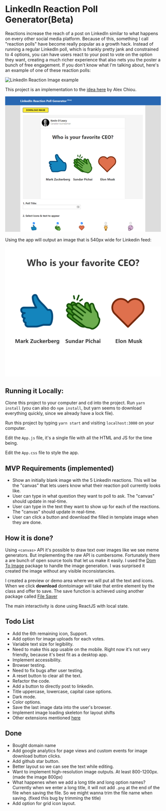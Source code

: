 # LinkedIn Reaction Poll Generator(Beta)

Reactions increase the reach of a post on LinkedIn similar to what happens on every other social media platform. Because of this, something I call "reaction polls" have become really popular as a growth hack. Instead of running a regular LinkedIn poll, which is frankly pretty jank and constrained to 4 options, you can have users react to your post to vote on the option they want, creating a much richer experience that also nets you the poster a bunch of free engagement. If you don't know what I'm talking about, here's an example of one of these reaction polls:

![LinkedIn Reaction Image example](https://github.com/Gear61/Software-Project-Ideas/raw/main/media/linkedin_reaction_image_example.png)

This project is an implementation to the [idea here](https://github.com/Gear61/Software-Project-Ideas/blob/main/LinkedIn%20Reaction%20Poll%20Generator.md) by Alex Chiou.

![LinkedIn Reaction Poll Generator (Beta)](./media/screenshot.png)

Using the app will output an image that is 540px wide for Linkedin feed:

![Generated Image](./media/output.png)

## Running it Locally:

Clone this project to your computer and cd into the project. Run `yarn install` (you can also do `npm install`, but yarn seems to download everything quickly, since we already have a lock file).

Run this project by typing `yarn start` and visiting `localhost:3000` on your computer.

Edit the `App.js` file, it's a single file with all the HTML and JS for the time being.

Edit the `App.css` file to style the app.

## MVP Requirements (implemented)

- Show an initially blank image with the 5 LinkedIn reactions. This will be the "canvas" that lets users know what their reaction poll currently looks like.
- User can type in what question they want to poll to ask. The "canvas" should update in real-time.
- User can type in the text they want to show up for each of the reactions. The "canvas" should update in real-time.
- User can click a button and download the filled in template image when they are done.

## How it is done?

Using `<canvas>` API it's possible to draw text over images like we see meme generators. But implementing the raw API is cumbersome. Fortunately there a are bunch of open source tools that let us make it easily. I used the [Dom To Image](https://github.com/tsayen/dom-to-image) package to handle the image generation. I was surprised it created the image without any visible inconsistancies.

I created a preview or demo area where we will put all the text and icons. When we click **download** domtoimage will take that entire element by the class and offer to save. The save function is achieved using another package called [File Saver](https://github.com/eligrey/FileSaver.js/)

The main interactivity is done using ReactJS with local state.

## Todo List

- Add the 6th remaining icon, Support.
- Add option for image uploads for each votes.
- Variable text size for legibility.
- Need to make this app usable on the mobile. Right now it's not very friendly, because it's best fit as a desktop app.
- Implement accessibility.
- Browser testing.
- Need to fix bugs after user testing.
- A reset button to clear all the text.
- Refactor the code.
- Add a button to directly post to linkedin.
- Title uppercase, lowercase, capital case options.
- Dark mode.
- Color options.
- Save the last image data into the user's browser.
- Implement image loading skeleton for layout shifts
- Other extensions mentioned [here](https://github.com/Gear61/Software-Project-Ideas/blob/main/LinkedIn%20Reaction%20Poll%20Generator.md#possible-extensions)

## Done

- Bought domain name
- Add google analytics for page views and custom events for image download button clicks.
- Add github star button.
- Better layout so we can see the text while editing.
- Want to implement high-resolution image outputs. At least 800-1200px. (made the image 800px)
- What happenes when we add a long title and long option names? Currently when we enter a long title, it will not add `.png` at the end of the file when saving the file. So we might wanna trim the file name when saving. (fixed this bug by trimming the title)
- Add option for grid icon layout.
